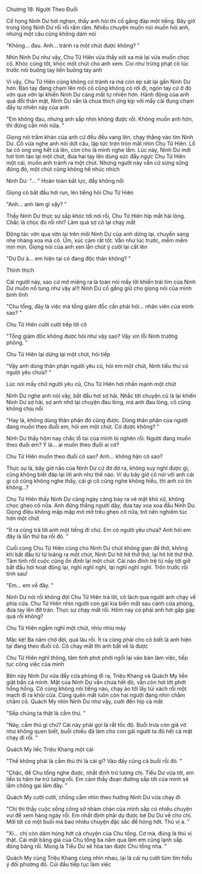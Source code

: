 




Chương 18: Người Theo Đuổi


Cổ họng Ninh Dư hơi nghẹn, thấy anh hỏi thì cố gắng đáp một tiếng. Bây giờ trong lòng Ninh Dư rối rối rắm rắm. Nhiều chuyện muốn nói muốn hỏi anh, nhưng một câu cũng không dám nói

"Không... đau. Anh... tránh ra một chút được không? "

Nhìn Ninh Dư như vậy, Chu Tử Hiên vừa thấy xót xa mà lại vừa muốn chọc cô. Khóc cũng tốt, khóc một chút cho anh xem. Coi như trừng phạt cô lúc trước nói buông tay liền buông tay anh

Vì vậy, Chu Tử Hiên cũng không có tránh ra mà còn ép sát lại gần Ninh Dư hơn. Bàn tay đang chạm lên môi cô cũng không có rời đi, ngón tay cứ ở đó vờn qua vờn lại khiến Ninh Dư càng mất tự nhiên hơn. Hành động của anh quá đỗi thân mật, Ninh Dư vẫn là chưa thích ứng kịp với mấy cái đụng chạm đầy tự nhiên này của anh

"Em không đau, nhưng anh sắp nhịn không được rồi. Không muốn anh hôn, thì đừng cắn môi nữa. "

Giọng nói trầm khàn của anh cứ đều đều vang lên, chạy thẳng vào tim Ninh Dư. Cô vừa nghe anh nói dứt câu, lập tức trợn tròn mắt nhìn Chu Tử Hiên. Lỗ tai cô ong ong hết cả lên, còn cho là mình nghe lầm. Lúc này, Ninh Dư mới hơi tỉnh táo lại một chút, đưa hai tay lên dùng sức đẩy ngực Chu Tử Hiên một cái, muốn anh tránh ra một chút. Nhưng người này vẫn cứ sừng sững đứng đó, một chút cũng không hề nhúc nhích

Ninh Dư: "... " Hoàn toàn bất lực, đẩy không nổi

Giọng cô bắt đầu hơi run, lên tiếng hỏi Chu Tử Hiên

"Anh... anh làm gì vậy? "

Thấy Ninh Dư thực sự sắp khóc tới nơi rồi, Chu Tử Hiên híp mắt hài lòng. Chắc là chọc đủ rồi nhỉ? Làm quá sợ cô lại chạy mất

Động tác vờn qua vờn lại trên môi Ninh Dư của anh dừng lại, chuyển sang nhẹ nhàng xoa má cô. Ừm, xúc cảm rất tốt. Vẫn như lúc trước, mềm mềm mịn mịn. Giọng nói của anh xen lẫn chút ý cười lại cất lên

"Dư Dư à... em hiện tại có đang độc thân không? "

Thình thịch

Cái người này, sao cứ mở miệng ra là toàn nói mấy lời khiến trái tim của Ninh Dư muốn nổ tung như vậy a!!! Ninh Dư cố gắng giữ cho giọng nói của mình bình tĩnh



"Chu tổng, đây là việc mà tổng giám đốc cần phải hỏi... nhân viên của mình sao? "

Chu Tử Hiên cười cười tiếp lời cô

"Tổng giám đốc không được hỏi như vậy sao? Vậy xin lỗi Ninh trưởng phòng. "

Chu Tử Hiên lại dừng lại một chút, hỏi tiếp

"Vậy anh dùng thân phận người yêu cũ, hỏi em một chút, Ninh tiểu thư có người yêu chưa? "

Lúc nói mấy chữ người yêu cũ, Chu Tử Hiên hơi nhấn mạnh một chút

Ninh Dư nghe anh nói vậy, bắt đầu hơi sợ hãi. Nhắc tới chuyện cũ là lại khiến Ninh Dư sợ hãi, sợ anh nhớ lại chuyện đau lòng, mà anh đau lòng, cô cũng không chịu nổi

"Hay là, không dùng thân phận đó cũng được. Dùng thân phận của người đang muốn theo đuổi em, hỏi em một chút. Có được không? "

Ninh Dư thấy hôm nay chắc lỗ tai của mình bị nghẽn rồi. Người đang muốn theo đuổi em? Ý là... ai muốn theo đuổi ai cơ?

Chu Tử Hiên muốn theo đuổi cô sao? Anh... không hận cô sao?

Thực sự là, bây giờ não của Ninh Dư cứ đơ đơ ra, không suy nghĩ được gì, cũng không biết đáp lại lời anh như thế nào. Ví dụ bây giờ cô nói với anh cái gì cô cũng không nghe thấy, cái gì cô cũng nghe không hiểu, thì anh có tin không...?

Chu Tử Hiên thấy Ninh Dư càng ngày càng bày ra vẻ mặt khó xử, không chọc ghẹo cô nữa. Anh đứng thẳng người dậy, đưa tay xoa xoa đầu Ninh Dư. Giọng điệu không mập mập mờ mờ trêu ghẹo cô nữa, trở nên nghiêm túc hơn một chút

"Ít ra cũng trả lời anh một tiếng đi chứ. Em có người yêu chưa? Anh hỏi em đây là lần thứ ba rồi đó. "

Cuối cùng Chu Tử Hiên cũng cho Ninh Dư chút không gian để thở, không khí bắt đầu từ từ loãng ra một chút, Ninh Dư hít hít thở thở, lại hít hít thở thở. Tâm tình rốt cuộc cũng ổn định lại một chút. Cái não đình trệ từ nãy tới giờ bắt đầu hơi hoạt động lại, nghĩ nghĩ nghĩ, lại nghĩ nghĩ nghĩ. Trốn trước rồi tính sau!

"Em... em về đây. "



Ninh Dư nói rồi không đợi Chu Tử Hiên trả lời, cô lách qua người anh chạy về phía cửa. Chu Tử Hiên nhìn người con gái kia biến mất sau cánh cửa phòng, đưa tay lên đỡ trán. Thực sự chạy mất rồi. Hôm nay có phải anh hơi gấp gáp quá rồi không?

Chu Tử Hiên ngẫm nghĩ một chút, nhíu nhíu mày

Mặc kệ! Ba năm chờ đợi, quá lâu rồi. Ít ra cũng phải cho cô biết là anh hiện tại đang theo đuổi cô. Cô chạy mất thì anh bắt về là được

Chu Tử Hiên nghĩ thông, tâm tình phơi phới ngồi lại vào bàn làm việc, tiếp tục công việc của mình

Bên này Ninh Dư vừa đẩy cửa phòng đi ra, Triệu Khang và Quách My liền giật bắn cả mình. Mặt của Ninh Dư vẫn chưa hết đỏ, vẫn còn hơi lớt phớt hồng hồng. Cô cũng không nói tiếng nào, chạy ào tới lấy túi xách rồi một mạch đi ra khỏi cửa. Cũng quên mất luôn còn hai người đang nhìn chằm chằm cô. Quách My nhìn Ninh Dư như vậy, cười đến híp cả mắt

"Sếp chúng ta thật là cầm thú. "

"Này, cầm thú gì chứ? Cái này phải gọi là rất tốc độ. Buổi trưa còn giả vờ như không quen biết, buổi chiều đã làm cho con gái người ta đỏ hết cả mặt chạy đi rồi. "

Quách My liếc Triệu Khang một cái

"Thế không phải là cầm thú thì là cái gì? Vào đấy cũng cả buổi rồi đó. "

"Chậc, để Chu tổng nghe được, nhất định trừ lương chị. Tiểu Dư vừa tới, em liền bị hăm he trừ lương rồi. Em cảm thấy đoạn đường sắp tới của mình sẽ lắm chông gai lắm đây. "

Quách My cười cười, chống cằm nhìn theo hướng Ninh Dư vừa chạy đi

"Chị thì thấy cuộc sống công sở nhàm chán của mình sắp có nhiều chuyện vui để xem hàng ngày rồi. Em nhất định phải dụ được bé Dư Dư về cho chị. Mới tới có một buổi mà bao nhiêu chuyện đặc sắc để hóng hớt. Thú vị a. "

"Xì... chị còn dám hóng hớt cả chuyện của Chu tổng. Cơ mà, đúng là thú vị thật. Cái mặt băng giá của Chu tổng ba năm qua làm em cũng lạnh sắp đóng băng rồi. Mong là Tiểu Dư sẽ hòa tan được Chu tổng nha. "

Quách My cùng Triệu Khang cùng nhìn nhau, lại là cái nụ cười tủm tỉm hiểu ý đối phương đó. Cúi đầu tiếp tục làm việc




